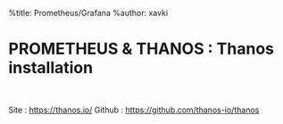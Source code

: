 %title: Prometheus/Grafana
%author: xavki


# PROMETHEUS & THANOS : Thanos installation


<br>

Site : https://thanos.io/
Github : https://github.com/thanos-io/thanos
